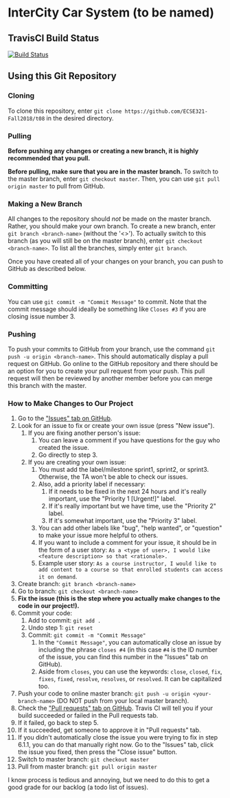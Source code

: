 # InterCity Car System (to be named)

## TravisCI Build Status

[![Build Status](https://travis-ci.com/ECSE321-Fall2018/t08.svg?token=atEt1SppUvzajjRzBkhC&branch=master)](https://travis-ci.com/ECSE321-Fall2018/t08)

## Using this Git Repository

### Cloning

To clone this repository, enter `git clone https://github.com/ECSE321-Fall2018/t08` in the desired directory.

### Pulling

**Before pushing any changes or creating a new branch, it is highly recommended that you pull.**

**Before pulling, make sure that you are in the master branch.**
To switch to the master branch, enter `git checkout master`.
Then, you can use `git pull origin master` to pull from GitHub.

### Making a New Branch

All changes to the repository should *not* be made on the master branch. Rather, you should make your own branch. To create a new branch, enter `git branch <branch-name>` (without the '<>'). To actually switch to this branch (as you will still be on the master branch), enter `git checkout <branch-name>`. To list all the branches, simply enter `git branch`.

Once you have created all of your changes on your branch, you can push to GitHub as described below.

### Committing

You can use `git commit -m "Commit Message"` to commit. Note that the commit message should ideally be something like `Closes #3` if you are closing issue number 3.

### Pushing 

To push your commits to GitHub from your branch, use the command `git push -u origin <branch-name>`. This should automatically display a pull request on GitHub. Go online to the GitHub repository and there should be an option for you to create your pull request from your push. This pull request will then be reviewed by another member before you can merge this branch with the master.

### How to Make Changes to Our Project

1. Go to the ["Issues" tab on GitHub](https://github.com/ECSE321-Fall2018/t08/issues).
2. Look for an issue to fix or create your own issue (press "New issue").
    1. If you are fixing another person's issue:
        1. You can leave a comment if you have questions for the guy who created the issue.
        2. Go directly to step 3.
    2. If you are creating your own issue:
        1. You must add the label/milestone sprint1, sprint2, or sprint3. Otherwise, the TA won't be able to check our issues.
        2. Also, add a priority label if necessary:
            1. If it needs to be fixed in the next 24 hours and it's really important, use the "Priority 1 [Urgent!]" label.
            2. If it's really important but we have time, use the "Priority 2" label.
            3. If it's somewhat important, use the "Priority 3" label.
        2. You can add other labels like "bug", "help wanted", or "question" to make your issue more helpful to others.
        3. If you want to include a comment for your issue, it should be in the form of a user story: `As a <type of user>, I would like <feature description> so that <rationale>.`
        4. Example user story: `As a course instructor, I would like to add content to a course so that enrolled students can access it on demand`.
3. Create branch: `git branch <branch-name>`
4. Go to branch: `git checkout <branch-name>`
5. **Fix the issue (this is the step where you actually make changes to the code in our project!).**
6. Commit your code:
    1. Add to commit: `git add .`
    2. Undo step 1: `git reset` 
    3. Commit: `git commit -m "Commit Message"`
        1. In the `"Commit Message"`, you can automatically close an issue by including the phrase `closes #4` (in this case `#4` is the ID number of the issue, you can find this number in the "Issues" tab on GitHub).
        2. Aside from `closes`, you can use the keywords: `close`, `closed`, `fix`, `fixes`, `fixed`, `resolve`, `resolves`, or `resolved`. It can be capitalized too.
7. Push your code to online master branch: `git push -u origin <your-branch-name>` (DO NOT push from your local master branch).
8. Check the ["Pull requests" tab on GitHub](https://github.com/ECSE321-Fall2018/t08/pulls). Travis CI will tell you if your build succeeded or failed in the Pull requests tab.
9. If it failed, go back to step 5.
10. If it succeeded, get someone to approve it in "Pull requests" tab.
11. If you didn't automatically close the issue you were trying to fix in step 6.1.1, you can do that manually right now. Go to the "Issues" tab, click the issue you fixed, then press the "Close issue" button.
12. Switch to master branch: `git checkout master`
13. Pull from master branch: `git pull origin master`

I know process is tedious and annoying, but we need to do this to get a good grade for our backlog (a todo list of issues).